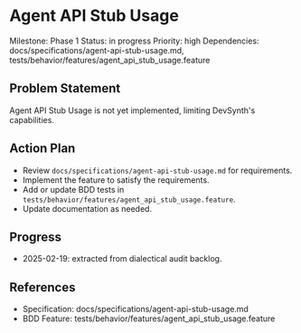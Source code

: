 # Agent API Stub Usage
Milestone: Phase 1
Status: in progress
Priority: high
Dependencies: docs/specifications/agent-api-stub-usage.md, tests/behavior/features/agent_api_stub_usage.feature

## Problem Statement
Agent API Stub Usage is not yet implemented, limiting DevSynth's capabilities.


## Action Plan
- Review `docs/specifications/agent-api-stub-usage.md` for requirements.
- Implement the feature to satisfy the requirements.
- Add or update BDD tests in `tests/behavior/features/agent_api_stub_usage.feature`.
- Update documentation as needed.

## Progress
- 2025-02-19: extracted from dialectical audit backlog.

## References
- Specification: docs/specifications/agent-api-stub-usage.md
- BDD Feature: tests/behavior/features/agent_api_stub_usage.feature
